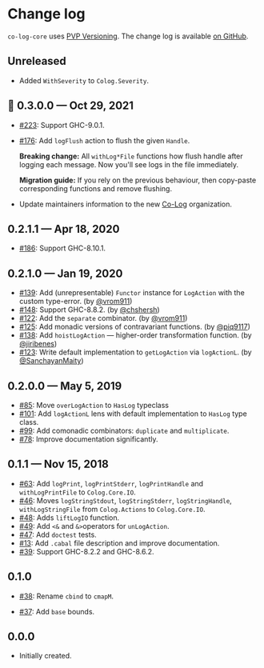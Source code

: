 # Change log

`co-log-core` uses [PVP Versioning][1].
The change log is available [on GitHub][2].

## Unreleased

* Added `WithSeverity` to `Colog.Severity`.

## 🎃 0.3.0.0 — Oct 29, 2021

* [#223](https://github.com/co-log/co-log/pull/223):
  Support GHC-9.0.1.
* [#176](https://github.com/co-log/co-log/issues/176):
  Add `logFlush` action to flush the given `Handle`.

  __Breaking change:__ All `withLog*File` functions how flush handle
  after logging each message. Now you'll see logs in the file
  immediately.

  __Migration guide:__ If you rely on the previous behaviour, then
  copy-paste corresponding functions and remove flushing.

* Update maintainers information to the new
  [Co-Log](https://github.com/co-log) organization.

## 0.2.1.1 — Apr 18, 2020

* [#186](https://github.com/kowainik/co-log/issues/186):
  Support GHC-8.10.1.

## 0.2.1.0 — Jan 19, 2020

* [#139](https://github.com/kowainik/co-log/issues/139):
  Add (unrepresentable) `Functor` instance for `LogAction` with the
  custom type-error.
  (by [@vrom911](https://github.com/vrom911))
* [#148](https://github.com/kowainik/co-log/issues/148):
  Support GHC-8.8.2.
  (by [@chshersh](https://github.com/chshersh))
* [#122](https://github.com/kowainik/co-log/issues/122):
  Add the `separate` combinator.
  (by [@vrom911](https://github.com/vrom911))
* [#125](https://github.com/kowainik/co-log/issues/125):
  Add monadic versions of contravariant functions.
  (by [@piq9117](https://github.com/piq9117))
* [#138](https://github.com/kowainik/co-log/issues/138):
  Add `hoistLogAction` — higher-order transformation function.
  (by [@jiribenes](https://github.com/jiribenes))
* [#123](https://github.com/kowainik/co-log/issues/123):
  Write default implementation to `getLogAction` via `logActionL`.
  (by [@SanchayanMaity](https://github.com/SanchayanMaity))

## 0.2.0.0 — May 5, 2019

* [#85](https://github.com/kowainik/co-log/issues/85):
  Move `overLogAction` to `HasLog` typeclass
* [#101](https://github.com/kowainik/co-log/issues/101):
  Add `logActionL` lens with default implementation to `HasLog` type class.
* [#99](https://github.com/kowainik/co-log/issues/99):
  Add comonadic combinators: `duplicate` and `multiplicate`.
* [#78](https://github.com/kowainik/co-log/issues/78):
  Improve documentation significantly.

## 0.1.1 — Nov 15, 2018

* [#63](https://github.com/kowainik/co-log/issues/63):
  Add `logPrint`, `logPrintStderr`, `logPrintHandle` and `withLogPrintFile` to `Colog.Core.IO`.
* [#46](https://github.com/kowainik/co-log/issues/46):
  Moves `logStringStdout`, `logStringStderr`, `logStringHandle`,
  `withLogStringFile` from `Colog.Actions` to `Colog.Core.IO`.
* [#48](https://github.com/kowainik/co-log/issues/48):
  Adds `liftLogIO` function.
* [#49](https://github.com/kowainik/co-log/issues/49):
  Add `<&` and `&>`operators for `unLogAction`.
* [#47](https://github.com/kowainik/co-log/issues/47):
  Add `doctest` tests.
* [#13](https://github.com/kowainik/co-log/issues/13):
  Add `.cabal` file description and improve documentation.
* [#39](https://github.com/kowainik/co-log/issues/39):
  Support GHC-8.2.2 and GHC-8.6.2.

## 0.1.0

* [#38](https://github.com/kowainik/co-log/issues/38):
  Rename `cbind` to `cmapM`.

* [#37](https://github.com/kowainik/co-log/issues/37):
  Add `base` bounds.

## 0.0.0

* Initially created.

[1]: https://pvp.haskell.org
[2]: https://github.com/kowainik/co-log/releases
